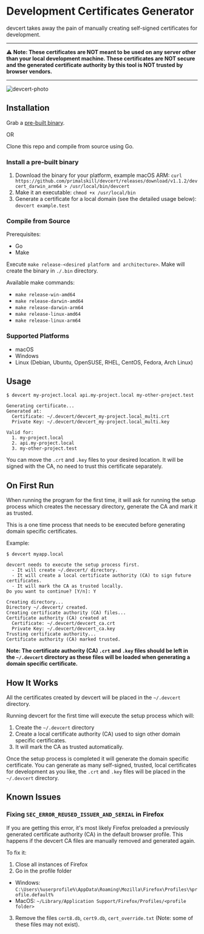 # Development Certificates Generator

devcert takes away the pain of manually creating self-signed certificates for development.

------------

:warning: **Note: These certificates are NOT meant to be used on any server other than your local development machine. These certificates are NOT secure and the generated certificate authority by this tool is NOT trusted by browser vendors.**

-------------


![devcert-photo](https://user-images.githubusercontent.com/489775/167084056-4cf4a8f8-ff49-4ccc-b5de-a3c110ccbd01.png)

## Installation

Grab a [pre-built binary](https://github.com/primalskill/devcert/releases).

OR

Clone this repo and compile from source using Go.

### Install a pre-built binary

1. Download the binary for your platform, example macOS ARM: `curl https://github.com/primalskill/devcert/releases/download/v1.1.2/devcert_darwin_arm64 > /usr/local/bin/devcert`
2. Make it an executable: `chmod +x /usr/local/bin`
3. Generate a certificate for a local domain (see the detailed usage below): `devcert example.test`


### Compile from Source

Prerequisites:

- Go
- Make

Execute `make release-<desired platform and architecture>`. Make will create the binary in `./.bin` directory.

Available make commands:

- `make release-win-amd64`
- `make release-darwin-amd64`
- `make release-darwin-arm64`
- `make release-linux-amd64`
- `make release-linux-arm64`

### Supported Platforms

- macOS
- Windows
- Linux (Debian, Ubuntu, OpenSUSE, RHEL, CentOS, Fedora, Arch Linux)


## Usage

```
$ devcert my-project.local api.my-project.local my-other-project.test

Generating certificate...
Generated at:
  Certificate: ~/.devcert/devcert_my-project.local_multi.crt
  Private Key: ~/.devcert/devcert_my-project.local_multi.key

Valid for:
  1. my-project.local
  2. api.my-project.local
  3. my-other-project.test
```

You can move the `.crt` and `.key` files to your desired location. It will be signed with the CA, no need to trust this certificate separately.

## On First Run

When running the program for the first time, it will ask for running the setup process which creates the necessary directory, generate the CA and mark it as trusted.

This is a one time process that needs to be executed before generating domain specific certificates.

Example:

```
$ devcert myapp.local

devcert needs to execute the setup process first.
  - It will create ~/.devcert/ directory.
  - It will create a local certificate authority (CA) to sign future certificates.
  - It will mark the CA as trusted locally.
Do you want to continue? [Y/n]: Y

Creating directory...
Directory ~/.devcert/ created.
Creating certificate authority (CA) files...
Certificate authority (CA) created at
  Certificate: ~/.devcert/devcert_ca.crt
  Private Key: ~/.devcert/devcert_ca.key
Trusting certificate authority...
Certificate authority (CA) marked trusted.
```

**Note: The certificate authority (CA) `.crt` and `.key` files should be left in the `~/.devcert` directory as these files will be loaded when generating a domain specific certificate.**

## How It Works

All the certificates created by devcert will be placed in the `~/.devcert` directory.

Running devcert for the first time will execute the setup process which will:

1. Create the `~/.devcert` directory
2. Create a local certificate authority (CA) used to sign other domain specific certificates.
3. It will mark the CA as trusted automatically.

Once the setup process is completed it will generate the domain specific certificate. You can generate as many self-signed, trusted, local certificates for development as you like, the `.crt` and `.key` files will be placed in the `~/.devcert` directory.


## Known Issues

### Fixing `SEC_ERROR_REUSED_ISSUER_AND_SERIAL` in Firefox

If you are getting this error, it's most likely Firefox preloaded a previously generated certificate authority (CA) in the default browser profile. This happens if the devcert CA files are manually removed and generated again.

To fix it:

1. Close all instances of Firefox
2. Go in the profile folder
  - Windows: `C:\Users\%userprofile%\AppData\Roaming\Mozilla\Firefox\Profiles\%profile.default%`
  - MacOS: `~/Library/Application Support/Firefox/Profiles/<profile folder>`
3. Remove the files `cert8.db`, `cert9.db`, `cert_override.txt` (Note: some of these files may not exist).
